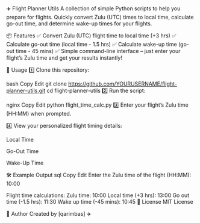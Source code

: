 ✈️ Flight Planner Utils
A collection of simple Python scripts to help you prepare for flights.
Quickly convert Zulu (UTC) times to local time, calculate go-out time, and determine wake-up times for your flights.

📦 Features
✅ Convert Zulu (UTC) flight time to local time (+3 hrs)
✅ Calculate go-out time (local time - 1.5 hrs)
✅ Calculate wake-up time (go-out time - 45 mins)
✅ Simple command-line interface – just enter your flight’s Zulu time and get your results instantly!

🚀 Usage
1️⃣ Clone this repository:

bash
Copy
Edit
git clone https://github.com/YOURUSERNAME/flight-planner-utils.git
cd flight-planner-utils
2️⃣ Run the script:

nginx
Copy
Edit
python flight_time_calc.py
3️⃣ Enter your flight’s Zulu time (HH:MM) when prompted.

4️⃣ View your personalized flight timing details:

Local Time

Go-Out Time

Wake-Up Time

🛠 Example Output
sql
Copy
Edit
Enter the Zulu time of the flight (HH:MM): 10:00

Flight time calculations:
Zulu time: 10:00
Local time (+3 hrs): 13:00
Go out time (-1.5 hrs): 11:30
Wake up time (-45 mins): 10:45
📜 License
MIT License

📝 Author
Created by [qarimbas] ✈️

